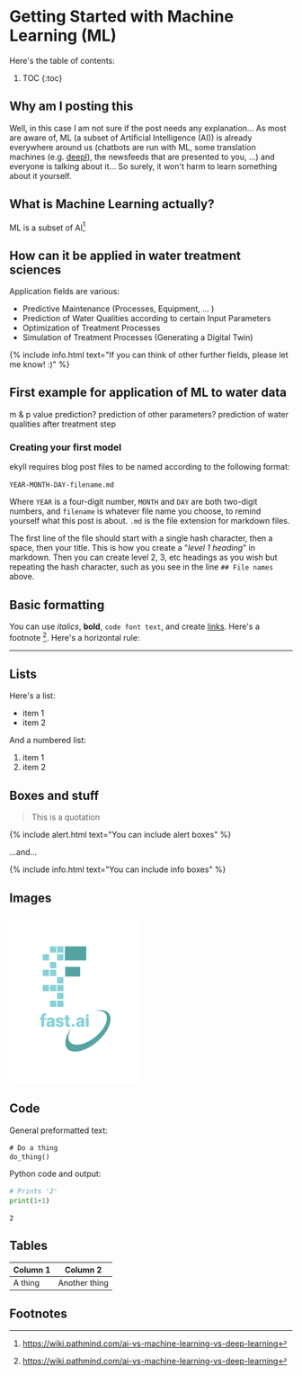 # Getting Started with Machine Learning (ML)

Here's the table of contents:

1. TOC
{:toc}

## Why am I posting this

Well, in this case I am not sure if the post needs any explanation... As most are aware of, ML (a subset of Artificial Intelligence (AI)) is already everywhere around us (chatbots are run with ML, some translation machines (e.g. [deepl](https://www.deepl.com/translator)), the newsfeeds that are presented to you, ...) and everyone is talking about it... So surely, it won't harm to learn something about it yourself.

## What is Machine Learning actually?

ML is a subset of AI[^1] 

## How can it be applied in water treatment sciences

Application fields are various:
- Predictive Maintenance (Processes, Equipment, ... )
- Prediction of Water Qualities according to certain Input Parameters
- Optimization of Treatment Processes
- Simulation of Treatment Processes (Generating a Digital Twin)

{% include info.html text="If you can think of other further fields, please let me know! :)" %}

## First example for application of ML to water data


m & p value prediction? prediction of other parameters? prediction of water qualities after treatment step

### Creating your first model 






ekyll requires blog post files to be named according to the following format:

`YEAR-MONTH-DAY-filename.md`

Where `YEAR` is a four-digit number, `MONTH` and `DAY` are both two-digit numbers, and `filename` is whatever file name you choose, to remind yourself what this post is about. `.md` is the file extension for markdown files.

The first line of the file should start with a single hash character, then a space, then your title. This is how you create a "*level 1 heading*" in markdown. Then you can create level 2, 3, etc headings as you wish but repeating the hash character, such as you see in the line `## File names` above.

## Basic formatting

You can use *italics*, **bold**, `code font text`, and create [links](https://www.markdownguide.org/cheat-sheet/). Here's a footnote [^1]. Here's a horizontal rule:

---

## Lists

Here's a list:

- item 1
- item 2

And a numbered list:

1. item 1
1. item 2

## Boxes and stuff

> This is a quotation

{% include alert.html text="You can include alert boxes" %}

...and...

{% include info.html text="You can include info boxes" %}

## Images

![](/images/logo.png "fast.ai's logo")

## Code

General preformatted text:

    # Do a thing
    do_thing()

Python code and output:

```python
# Prints '2'
print(1+1)
```

    2

## Tables

| Column 1 | Column 2 |
|-|-|
| A thing | Another thing |

## Footnotes

[^1]: https://wiki.pathmind.com/ai-vs-machine-learning-vs-deep-learning


